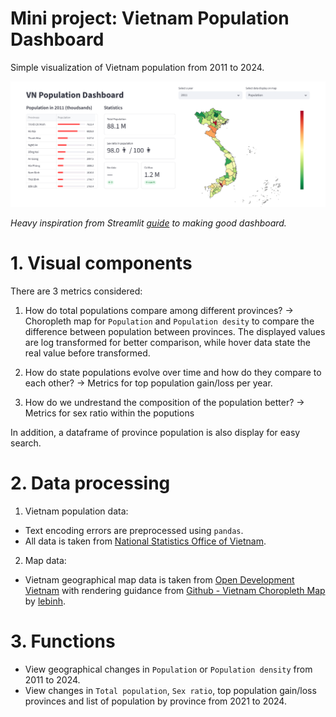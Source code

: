 # Mini project: Vietnam Population Dashboard 

Simple visualization of Vietnam population from 2011 to 2024.

![Dashboard preview](img/dashboard_preview.png)

*Heavy inspiration from Streamlit [guide](https://blog.streamlit.io/crafting-a-dashboard-app-in-python-using-streamlit/) to making good dashboard.*

# 1. Visual components

There are 3 metrics considered:
1. How do total populations compare among different provinces?
-> Choropleth map for `Population` and `Population desity` to compare the difference between population between provinces. The displayed values are log transformed for better comparison, while hover data state the real value before transformed. 

2. How do state populations evolve over time and how do they compare to each other?
-> Metrics for top population gain/loss per year.

3. How do we undrestand the composition of the population better?
-> Metrics for sex ratio within the poputions

In addition, a dataframe of province population is also display for easy search.

# 2. Data processing 

1. Vietnam population data:
- Text encoding errors are preprocessed using `pandas`.
- All data is taken from [National Statistics Office of Vietnam](https://www.nso.gov.vn/px-web-2/?pxid=V0201&theme=D%C3%A2n%20s%E1%BB%91%20v%C3%A0%20lao%20%C4%91%E1%BB%99ng).

2. Map data:
- Vietnam geographical map data is taken from [Open Development Vietnam](https://data.vietnam.opendevelopmentmekong.net/vi/dataset/a-phn-tnh) with rendering guidance from [Github - Vietnam Choropleth Map](https://github.com/lebinh/vietnam-choropleth-map/tree/master) by [lebinh](https://github.com/lebinh).

# 3. Functions 

- View geographical changes in `Population` or `Population density` from 2011 to 2024. 
- View changes in  `Total population`, `Sex ratio`, top population gain/loss provinces and list of population by province from 2021 to 2024. 